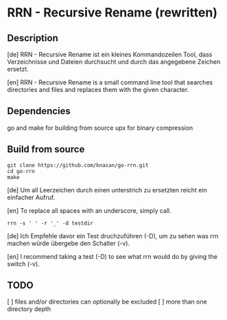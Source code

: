 # RRN - Recursive Rename (rewritten)

## Description

[de] RRN - Recursive Rename ist ein kleines Kommandozeilen Tool, dass Verzeichnisse und Dateien durchsucht und durch das angegebene Zeichen ersetzt.

[en] RRN - Recursive Rename is a small command line tool that searches directories and files and replaces them with the given character.

## Dependencies

go and make for building from source
upx for binary compression

## Build from source

```shell
git clone https://github.com/knasan/go-rrn.git
cd go-rrn
make
```

[de] Um all Leerzeichen durch einen unterstrich zu ersetzten reicht ein einfacher Aufruf.

[en] To replace all spaces with an underscore, simply call.

`rrn -s ' ' -r '_' -d testdir`

[de] Ich Empfehle davor ein Test druchzuführen (-D), um zu sehen was rrn machen würde übergebe den Schalter (-v).

[en] I recommend taking a test (-D) to see what rrn would do by giving the switch (-v).

## TODO

[ ] files and/or directories can optionally be excluded
[ ] more than one directory depth
